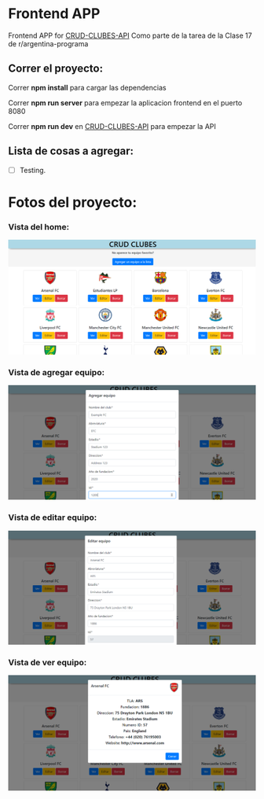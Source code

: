 # Frontend APP
Frontend APP for [CRUD-CLUBES-API](https://github.com/jjuannn/CRUD-Clubes/tree/web-api)
Como parte de la tarea de la Clase 17 de r/argentina-programa

## Correr el proyecto: 

Correr **npm install** para cargar las dependencias

Correr **npm run server** para empezar la aplicacion frontend en el puerto 8080

Correr **npm run dev** en [CRUD-CLUBES-API](https://github.com/jjuannn/CRUD-Clubes/tree/web-api) para empezar la API 


## Lista de cosas a agregar:
- [ ] Testing.

# Fotos del proyecto: 
### Vista del home:
![home-view](/sample_images/home-page.png)
### Vista de agregar equipo:
![add-team-view](/sample_images/add-team-page.png)
### Vista de editar equipo:
![edit-team-view](/sample_images/edit-page.png)
### Vista de ver equipo:
![view-team-page](/sample_images/view-page.png)



